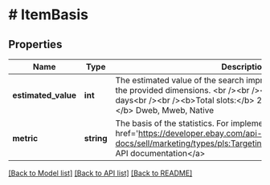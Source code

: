 # # ItemBasis

## Properties

Name | Type | Description | Notes
------------ | ------------- | ------------- | -------------
**estimated_value** | **int** | The estimated value of the search impressions for items based on the provided dimensions. &lt;br /&gt;&lt;br /&gt;&lt;b&gt;Duration:&lt;/b&gt; 17 days&lt;br /&gt;&lt;br /&gt;&lt;b&gt;Total slots:&lt;/b&gt; 200 &lt;br /&gt;&lt;br /&gt;&lt;b&gt;Channel:&lt;/b&gt; Dweb, Mweb, Native | [optional]
**metric** | **string** | The basis of the statistics. For implementation help, refer to &lt;a href&#x3D;&#39;https://developer.ebay.com/api-docs/sell/marketing/types/pls:TargetingMetricsEnum&#39;&gt;eBay API documentation&lt;/a&gt; | [optional]

[[Back to Model list]](../../README.md#models) [[Back to API list]](../../README.md#endpoints) [[Back to README]](../../README.md)
